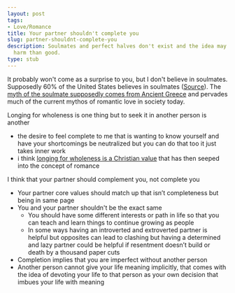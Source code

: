 ```yaml
---
layout: post
tags:
- Love/Romance
title: Your partner shouldn't complete you
slug: partner-shouldnt-complete-you
description: Soulmates and perfect halves don't exist and the idea may cause more
  harm than good.
type: stub
---
```


It probably won't come as a surprise to you, but I don't believe in soulmates. Supposedly 60% of the United States believes in soulmates ([Source](https://ifstudies.org/blog/soulmate-marriage-vs-the-only-one-marriage-knowing-the-difference-matters)). The [myth of the soulmate supposedly comes from Ancient Greece](https://www.greecehighdefinition.com/blog/the-greek-myth-of-soulmates) and pervades much of the current mythos of romantic love in society today.

Longing for wholeness is one thing but to seek it in another person is another
* the desire to feel complete to me that is wanting to know yourself and have your shortcomings be neutralized but you can do that too it just takes inner work
* i think [longing for wholeness is a Christian value](https://www.faithandhealthconnection.org/the_connection/spirit-soul-and-body/wholeness-biblical-and-christian-perspective/) that has then seeped into the concept of romance

I think that your partner should complement you, not complete you
* Your partner core values should match up that isn’t completeness but being in same page 
* You and your partner shouldn't be the exact same
    * You should have some different interests or path in life so that you can teach and learn things to continue growing as people
    * In some ways having an introverted and extroverted partner is helpful but opposites can lead to clashing but having a determined and lazy partner could be helpful if resentment doesn’t build or death by a thousand paper cuts
* Completion implies that you are imperfect without another person
* Another person cannot give your life meaning implicitly, that comes with the idea of devoting your life to that person as your own decision that imbues your life with meaning